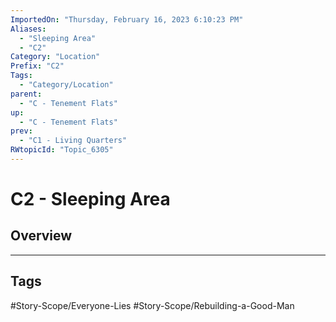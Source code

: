 ```yaml
---
ImportedOn: "Thursday, February 16, 2023 6:10:23 PM"
Aliases:
  - "Sleeping Area"
  - "C2"
Category: "Location"
Prefix: "C2"
Tags:
  - "Category/Location"
parent:
  - "C - Tenement Flats"
up:
  - "C - Tenement Flats"
prev:
  - "C1 - Living Quarters"
RWtopicId: "Topic_6305"
---
```

# C2 - Sleeping Area
## Overview

---
## Tags
#Story-Scope/Everyone-Lies #Story-Scope/Rebuilding-a-Good-Man

